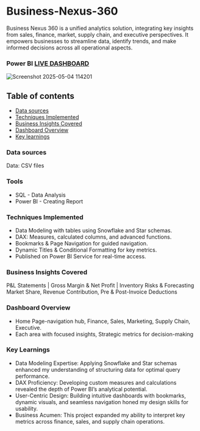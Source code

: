 # Business-Nexus-360
Business Nexus 360 is a unified analytics solution, integrating key insights from sales, finance, market, supply chain, and executive perspectives. It empowers businesses to streamline data, identify trends, and make informed decisions across all operational aspects.

### Power BI [LIVE DASHBOARD](https://app.powerbi.com/view?r=eyJrIjoiNzc1ZjBkMTYtNTZhYy00ZTBkLWE2MGQtOGNjMTE3ZmNhNDZiIiwidCI6ImM2ZTU0OWIzLTVmNDUtNDAzMi1hYWU5LWQ0MjQ0ZGM1YjJjNCJ9)

![Screenshot 2025-05-04 114201](https://github.com/user-attachments/assets/2258171b-459f-4915-80d7-c120515ca95b)

## Table of contents
- [Data sources](#Data-sources)
- [Techniques Implemented](Techniques-Implemented)
- [Business Insights Covered](Business-Insights-Covered)
- [Dashboard Overview](Dashboard-Overview)
- [Key learnings](#Key-learnings)
### Data sources
Data: CSV files

### Tools
- SQL - Data Analysis
- Power BI - Creating Report

### Techniques Implemented
- Data Modeling with tables using Snowflake and Star schemas.
- DAX: Measures, calculated columns, and advanced functions.
- Bookmarks & Page Navigation for guided navigation.
- Dynamic Titles & Conditional Formatting for key metrics.
- Published on Power BI Service for real-time access.

### Business Insights Covered
 P&L Statements | Gross Margin & Net Profit | Inventory Risks & Forecasting Market Share, Revenue Contribution, Pre & Post-Invoice Deductions

### Dashboard Overview
- Home Page-navigation hub, Finance, Sales, Marketing, Supply Chain, Executive.
- Each area with focused insights, Strategic metrics for decision-making

### Key Learnings
- Data Modeling Expertise: Applying Snowflake and Star schemas enhanced my understanding of structuring data for optimal query performance.
- DAX Proficiency: Developing custom measures and calculations revealed the depth of Power BI’s analytical potential.
- User-Centric Design: Building intuitive dashboards with bookmarks, dynamic visuals, and seamless navigation honed my design skills for usability.
- Business Acumen: This project expanded my ability to interpret key metrics across finance, sales, and supply chain operations.

